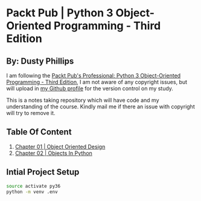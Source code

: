 # Packt Pub | Python 3 Object-Oriented Programming - Third Edition #

## By: Dusty Phillips ##

I am following the [Packt Pub's Professional:  Python 3 Object-Oriented Programming - Third Edition](https://www.packtpub.com/in/application-development/python-3-object-oriented-programming-third-edition "Packt Pub's Professional:  Python 3 Object-Oriented Programming - Third Edition"), I am not aware of any copyright issues, but will upload in [my Github profile](https://github.com/archeranimesh/) for the version control on my study.

This is a notes taking repository which will have code and my understanding of the course. Kindly mail me if there an issue with copyright will try to remove it.

## Table Of Content ##

1. [Chapter 01 | Object Oriented Design](DOCS/Chapter_01-Object-Oriented-Design/ReadMe.md)
2. [Chapter 02 | Objects In Python](DOCS/Chapter_02-Objects-In-Python/ReadMe.md)

## Intial Project Setup ##

```bash
source activate py36
python -m venv .env
```
